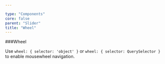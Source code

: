 ```yaml
---

type: "Components"
core: false
parent: "Slider"
title: "Wheel"
---
```


###Wheel

Use `wheel: { selector: 'object' }` or `wheel: { selector: QuerySelector }` to enable mousewheel navigation.

<demo>
  <demovanilla src="vanilla/demos/slider/wheel">
  </demovanilla>
</demo>
